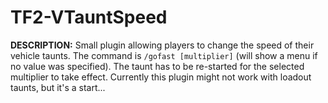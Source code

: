 # TF2-VTauntSpeed

**DESCRIPTION:**
Small plugin allowing players to change the speed of their vehicle taunts.
The command is `/gofast [multiplier]` (will show a menu if no value was specified).
The taunt has to be re-started for the selected multiplier to take effect.
Currently this plugin might not work with loadout taunts, but it's a start...